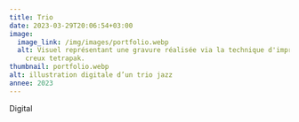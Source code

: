 ```yaml
---
title: Trio
date: 2023-03-29T20:06:54+03:00
image:
  image_link: /img/images/portfolio.webp
  alt: Visuel représentant une gravure réalisée via la technique d'impression en
    creux tetrapak.
thumbnail: portfolio.webp
alt: illustration digitale d’un trio jazz
annee: 2023
---
```

Digital
